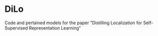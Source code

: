 # DiLo
Code and pertained models for the paper "Distilling Localization for Self-Supervised Representation Learning"
